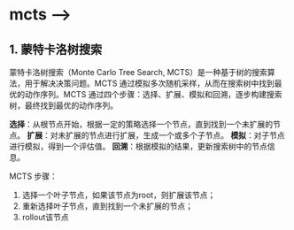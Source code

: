# mcts --> 

## 1. 蒙特卡洛树搜索

蒙特卡洛树搜索（Monte Carlo Tree Search, MCTS）是一种基于树的搜索算法，用于解决决策问题。MCTS 通过模拟多次随机采样，从而在搜索树中找到最优的动作序列。MCTS 通过四个步骤：选择、扩展、模拟和回溯，逐步构建搜索树，最终找到最优的动作序列。


**选择**：从根节点开始，根据一定的策略选择一个节点，直到找到一个未扩展的节点。
**扩展**：对未扩展的节点进行扩展，生成一个或多个子节点。
**模拟**：对子节点进行模拟，得到一个评估值。
**回溯**：根据模拟的结果，更新搜索树中的节点信息。


MCTS 步骤：
1. 选择一个叶子节点，如果该节点为root，则扩展该节点；
2. 重新选择叶子节点，直到找到一个未扩展的节点；
3. rollout该节点